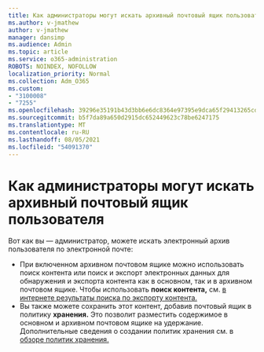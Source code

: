 ```yaml
---
title: Как администраторы могут искать архивный почтовый ящик пользователя
ms.author: v-jmathew
author: v-jmathew
manager: dansimp
ms.audience: Admin
ms.topic: article
ms.service: o365-administration
ROBOTS: NOINDEX, NOFOLLOW
localization_priority: Normal
ms.collection: Adm_O365
ms.custom:
- "3100008"
- "7255"
ms.openlocfilehash: 39296e35191b43d3bb6e6dc8364e97395e9dca65f29413265cd5e7ef8a87828e
ms.sourcegitcommit: b5f7da89a650d2915dc652449623c78be6247175
ms.translationtype: MT
ms.contentlocale: ru-RU
ms.lasthandoff: 08/05/2021
ms.locfileid: "54091370"
---
```

# <a name="how-admins-can-search-a-users-archive-mailbox"></a>Как администраторы могут искать архивный почтовый ящик пользователя

Вот как вы — администратор, можете искать электронный архив пользователя по электронной почте:

* При включенном архивном почтовом  ящике  можно использовать поиск контента или поиск и экспорт электронных данных для обнаружения и экспорта контента как в основном, так и в архивном почтовом ящике. Чтобы использовать **поиск контента,** см. [в интернете результаты поиска по экспорту контента.](https://docs.microsoft.com/office365/securitycompliance/export-search-results)
* Вы также можете сохранить этот контент, добавив почтовый ящик в политику **хранения.** Это позволит разместить содержимое в основном и архивном почтовом ящике на удержание. Дополнительные сведения о создании политик хранения см. в [обзоре политик хранения.](https://docs.microsoft.com/office365/securitycompliance/retention-policies)
